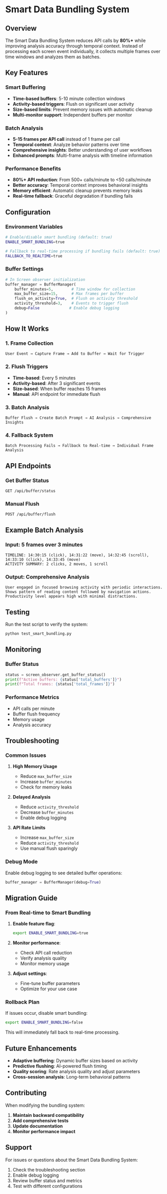 # Smart Data Bundling System

## Overview

The Smart Data Bundling System reduces API calls by **80%+** while improving analysis accuracy through temporal context. Instead of processing each screen event individually, it collects multiple frames over time windows and analyzes them as batches.

## Key Features

###  **Smart Buffering**
- **Time-based buffers**: 5-10 minute collection windows
- **Activity-based triggers**: Flush on significant user activity
- **Size-based limits**: Prevent memory issues with automatic cleanup
- **Multi-monitor support**: Independent buffers per monitor

###  **Batch Analysis**
- **5-15 frames per API call** instead of 1 frame per call
- **Temporal context**: Analyze behavior patterns over time
- **Comprehensive insights**: Better understanding of user workflows
- **Enhanced prompts**: Multi-frame analysis with timeline information

###  **Performance Benefits**
- **80%+ API reduction**: From 500+ calls/minute to <50 calls/minute
- **Better accuracy**: Temporal context improves behavioral insights
- **Memory efficient**: Automatic cleanup prevents memory leaks
- **Real-time fallback**: Graceful degradation if bundling fails

## Configuration

### Environment Variables

```bash
# Enable/disable smart bundling (default: true)
ENABLE_SMART_BUNDLING=true

# Fallback to real-time processing if bundling fails (default: true)
FALLBACK_TO_REALTIME=true
```

### Buffer Settings

```python
# In Screen observer initialization
buffer_manager = BufferManager(
    buffer_minutes=5,        # Time window for collection
    max_buffer_size=15,      # Max frames per buffer
    flush_on_activity=True,  # Flush on activity threshold
    activity_threshold=3,    # Events to trigger flush
    debug=False             # Enable debug logging
)
```

## How It Works

### 1. **Frame Collection**
```
User Event → Capture Frame → Add to Buffer → Wait for Trigger
```

### 2. **Flush Triggers**
- **Time-based**: Every 5 minutes
- **Activity-based**: After 3 significant events
- **Size-based**: When buffer reaches 15 frames
- **Manual**: API endpoint for immediate flush

### 3. **Batch Analysis**
```
Buffer Flush → Create Batch Prompt → AI Analysis → Comprehensive Insights
```

### 4. **Fallback System**
```
Batch Processing Fails → Fallback to Real-time → Individual Frame Analysis
```

## API Endpoints

### Get Buffer Status
```http
GET /api/buffer/status
```

### Manual Flush
```http
POST /api/buffer/flush
```

## Example Batch Analysis

### Input: 5 frames over 3 minutes
```
TIMELINE: 14:30:15 (click), 14:31:22 (move), 14:32:45 (scroll), 14:33:10 (click), 14:33:45 (move)
ACTIVITY SUMMARY: 2 clicks, 2 moves, 1 scroll
```

### Output: Comprehensive Analysis
```
User engaged in focused browsing activity with periodic interactions.
Shows pattern of reading content followed by navigation actions.
Productivity level appears high with minimal distractions.
```

## Testing

Run the test script to verify the system:

```bash
python test_smart_bundling.py
```

## Monitoring

### Buffer Status
```python
status = screen_observer.get_buffer_status()
print(f"Active buffers: {status['total_buffers']}")
print(f"Total frames: {status['total_frames']}")
```

### Performance Metrics
- API calls per minute
- Buffer flush frequency
- Memory usage
- Analysis accuracy

## Troubleshooting

### Common Issues

1. **High Memory Usage**
   - Reduce `max_buffer_size`
   - Increase `buffer_minutes`
   - Check for memory leaks

2. **Delayed Analysis**
   - Reduce `activity_threshold`
   - Decrease `buffer_minutes`
   - Enable debug logging

3. **API Rate Limits**
   - Increase `max_buffer_size`
   - Reduce `activity_threshold`
   - Use manual flush sparingly

### Debug Mode

Enable debug logging to see detailed buffer operations:

```python
buffer_manager = BufferManager(debug=True)
```

## Migration Guide

### From Real-time to Smart Bundling

1. **Enable feature flag**:
   ```bash
   export ENABLE_SMART_BUNDLING=true
   ```

2. **Monitor performance**:
   - Check API call reduction
   - Verify analysis quality
   - Monitor memory usage

3. **Adjust settings**:
   - Fine-tune buffer parameters
   - Optimize for your use case

### Rollback Plan

If issues occur, disable smart bundling:

```bash
export ENABLE_SMART_BUNDLING=false
```

This will immediately fall back to real-time processing.

## Future Enhancements

- **Adaptive buffering**: Dynamic buffer sizes based on activity
- **Predictive flushing**: AI-powered flush timing
- **Quality scoring**: Rate analysis quality and adjust parameters
- **Cross-session analysis**: Long-term behavioral patterns

## Contributing

When modifying the bundling system:

1. **Maintain backward compatibility**
2. **Add comprehensive tests**
3. **Update documentation**
4. **Monitor performance impact**

## Support

For issues or questions about the Smart Data Bundling System:

1. Check the troubleshooting section
2. Enable debug logging
3. Review buffer status and metrics
4. Test with different configurations 